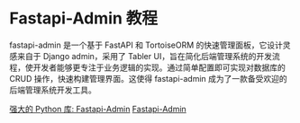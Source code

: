 # Fastapi-Admin 教程

<show-structure depth="3"/>

fastapi-admin 是一个基于 FastAPI 和 TortoiseORM 的快速管理面板，它设计灵感来自于 Django admin，采用了 Tabler UI，旨在简化后端管理系统的开发流程，使开发者能够更专注于业务逻辑的实现。通过简单配置即可实现对数据库的 CRUD 操作，快速构建管理界面。这使得 fastapi-admin 成为了一款备受欢迎的后端管理系统开发工具。


<seealso>
<category ref="ref_docs">
    <a href="https://mp.weixin.qq.com/s/HfAf6ykzqej0ehkbPzX7Ug">强大的 Python 库: Fastapi-Admin</a>
</category>
<category ref="ref_github">
    <a href="https://github.com/fastapi-admin/fastapi-admin">Fastapi-Admin</a>
</category>
<category ref="ref_issues">
</category>
<category ref="ref_hf">
</category>
<category ref="ref_ms">
</category>
</seealso>

